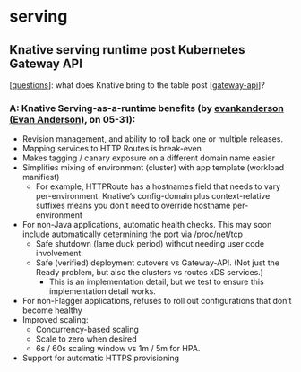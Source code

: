 # serving

## Knative serving runtime post Kubernetes Gateway API
[[questions]]: what does Knative bring to the table post [[gateway-api]]?

### A: Knative Serving-as-a-runtime benefits (by [evankanderson (Evan Anderson)](https://github.com/evankanderson), on 05-31):
- Revision management, and ability to roll back one or multiple releases.
- Mapping services to HTTP Routes is break-even
- Makes tagging / canary exposure on a different domain name easier
- Simplifies mixing of environment (cluster) with app template (workload manifiest)
  - For example, HTTPRoute has a hostnames field that needs to vary per-environment. Knative’s config-domain plus context-relative suffixes means you don’t need to override hostname per-environment
- For non-Java applications, automatic health checks. This may soon include automatically determining the port via /proc/net/tcp
  - Safe shutdown (lame duck period) without needing user code involvement
  - Safe (verified) deployment cutovers vs Gateway-API. (Not just the Ready problem, but also the clusters vs routes xDS services.)
    - This is an implementation detail, but we test to ensure this implementation detail works.
- For non-Flagger applications, refuses to roll out configurations that don’t become healthy
- Improved scaling:
  - Concurrency-based scaling
  - Scale to zero when desired
  - 6s / 60s scaling window vs 1m / 5m for HPA.
- Support for automatic HTTPS provisioning






[//begin]: # "Autogenerated link references for markdown compatibility"
[questions]: ../contributions/questions.md "questions"
[gateway-api]: ../kubernetes/gateway-api.md "gateway-api"
[//end]: # "Autogenerated link references"